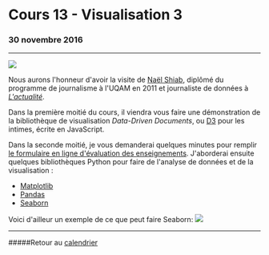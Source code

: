 # Cours 13 - Visualisation 3
### 30 novembre 2016
-----

![](/assets/NaelShiab.jpg)

Nous aurons l'honneur d'avoir la visite de [Naël Shiab](http://naelshiab.com/language/fr/), diplômé du programme de journalisme à l'UQAM en 2011 et journaliste de données à [*L'actualité*](http://www.lactualite.com/). 

Dans la première moitié du cours, il viendra vous faire une démonstration de la bibliothèque de visualisation *Data-Driven Documents*, ou [D3](https://d3js.org/) pour les intimes, écrite en JavaScript.

Dans la seconde moitié, je vous demanderai quelques minutes pour remplir [le formulaire en ligne d'évaluation des enseignements](http://evaluation.uqam.ca/). J'aborderai ensuite quelques bibliothèques Python pour faire de l'analyse de données et de la visualisation&nbsp;:
- [Matplotlib](http://matplotlib.org/)
- [Pandas](http://pandas.pydata.org/)
- [Seaborn](https://stanford.edu/~mwaskom/software/seaborn/)

Voici d'ailleur un exemple de ce que peut faire Seaborn:
![](/assets/docsParUniv.png)

-----

#####Retour au [calendrier](/calendrier.md)
